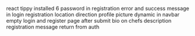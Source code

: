 react tippy installed
6 password in registration
error and success message in login
registration location direction
profile picture dynamic in navbar
empty login and register page after submit
bio on chefs description
registration message return from auth